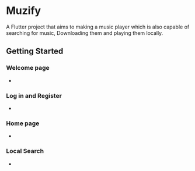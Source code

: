 # Muzify

A Flutter project that aims to making a music player which is also capable of searching for music, Downloading them and playing them locally.

## Getting Started

### Welcome page
-

### Log in and Register 
-
### Home page
-
### Local Search
-

